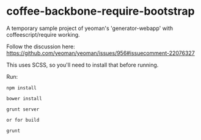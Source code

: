 coffee-backbone-require-bootstrap
=================================

A temporary sample project of yeoman's 'generator-webapp' with coffeescript/require working.

Follow the discussion here: https://github.com/yeoman/yeoman/issues/956#issuecomment-22076327

This uses SCSS, so you'll need to install that before running.

Run:
    
    npm install
    
    bower install
    
    grunt server
    
    or for build
    
    grunt
